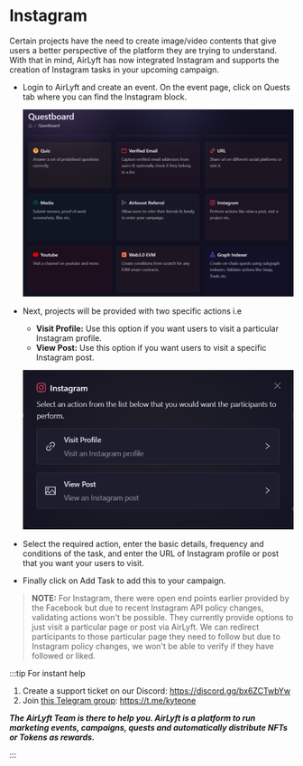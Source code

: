 # Instagram

Certain projects have the need to create image/video contents that give users a better perspective of the platform they are trying to understand. With that in mind, AirLyft has now integrated Instagram and supports the creation of Instagram tasks in your upcoming campaign.

- Login to AirLyft and create an event. On the event page, click on Quests tab where you can find the Instagram block.

  ![Instagram main](../../images/InstagramMain.png)

- Next, projects will be provided with two specific actions i.e

  - **Visit Profile:** Use this option if you want users to visit a particular Instagram profile.
  - **View Post:** Use this option if you want users to visit a specific Instagram post.

  ![instagram options](../../images/InstagramOptions.png)

- Select the required action, enter the basic details, frequency and conditions of the task, and enter the URL of Instagram profile or post that you want your users to visit.
- Finally click on Add Task to add this to your campaign.

> **NOTE:** For Instagram, there were open end points earlier provided by the Facebook but due to recent Instagram API policy changes, validating actions won't be possible. They currently provide options to just visit a particular page or post via AirLyft. We can redirect participants to those particular page they need to follow but due to Instagram policy changes, we won't be able to verify if they have followed or liked.

:::tip For instant help

1. Create a support ticket on our Discord: https://discord.gg/bx6ZCTwbYw
2. Join [this Telegram group](https://t.me/kyteone): https://t.me/kyteone

**_The AirLyft Team is there to help you. AirLyft is a platform to run marketing events, campaigns, quests and automatically distribute NFTs or Tokens as rewards._**

:::
